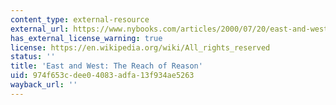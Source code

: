 ```yaml
---
content_type: external-resource
external_url: https://www.nybooks.com/articles/2000/07/20/east-and-west-the-reach-of-reason/
has_external_license_warning: true
license: https://en.wikipedia.org/wiki/All_rights_reserved
status: ''
title: 'East and West: The Reach of Reason'
uid: 974f653c-dee0-4083-adfa-13f934ae5263
wayback_url: ''
---
```


